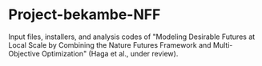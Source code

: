 # Project-bekambe-NFF

Input files, installers, and analysis codes of "Modeling Desirable Futures at Local Scale by Combining the Nature Futures Framework and Multi-Objective Optimization" (Haga et al., under review).